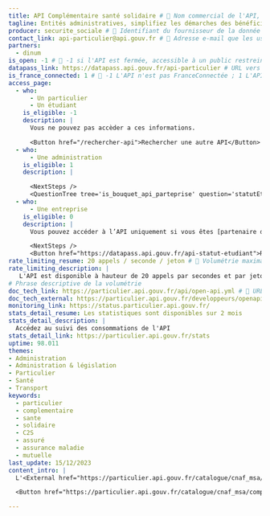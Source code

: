 ```yaml
---
title: API Complémentaire santé solidaire # 📍 Nom commercial de l'API, privilégier un nom court.
tagline: Entités administratives, simplifiez les démarches des bénéficiaires de la complémentaire santé solidaire en vérifiant leur statut # 📍 Une phrase pour résumer le service rendu par l'API. Si votre API est uniquement accessible à certaines organisation, spécifiez-le dès maintenant.
producer: securite_sociale # 📍 Identifiant du fournisseur de la donnée trouvable ou ajoutable dans le dossier `api_gouv/_data/producteurs`, pour en savoir plus consulter le read.me.
contact_link: api-particulier@api.gouv.fr # 📍 Adresse e-mail que les usagers peuvent utiliser pour vous contacter.
partners: 
  - dinum
is_open: -1 # 📍 -1 si l'API est fermée, accessible à un public restreint sous habilitation ; 0 si un compte est nécessaire pour utiliser l'API mais qu'il n'y a pas de conditions pour se créer un compte.
datapass_link: https://datapass.api.gouv.fr/api-particulier # URL vers le formulaire d'habilitation Datapass (uniquement API en accès restreint). ATTENTION : retirer ce champ si vous utilisez le champ ci-dessus "account_link".
is_france_connected: 1 # 📍 -1 L'API n'est pas FranceConnectée ; 1 L'API est FranceConnectée.
access_page:
  - who:
      - Un particulier
      - Un étudiant
    is_eligible: -1
    description: |
      Vous ne pouvez pas accèder a ces informations.

      <Button href="/rechercher-api">Rechercher une autre API</Button>
  - who:
      - Une administration
    is_eligible: 1
    description: |

      <NextSteps />
      <QuestionTree tree='is_bouquet_api_parteprise' question='statutEtudiant' />
  - who:
      - Une entreprise
    is_eligible: 0
    description: |
      Vous pouvez accéder à l’API uniquement si vous êtes [partenaire de France Connect](https://franceconnect.gouv.fr/partenaires), et pour un cas d’usage autorisé par la loi. Vous devrez fournir le cadre juridique qui vous autorise à utiliser ces données.

      <NextSteps />
      <Button href="https://datapass.api.gouv.fr/api-statut-etudiant">Remplir une demande</Button>
rate_limiting_resume: 20 appels / seconde / jeton # 📍 Volumétrie maximale de votre API.
rate_limiting_description: |
   L'API est disponible à hauteur de 20 appels par secondes et par jeton d'accès.
# Phrase descriptive de la volumétrie
doc_tech_link: https://particulier.api.gouv.fr/api/open-api.yml # 📍 URL qui donne accès au swagger de votre API, sur la page API.gouv suivante : https://api.gouv.fr/documentation, accessible depuis le bouton "Tester l'API" sur la fiche de l'API. Pour en savoir plus, consulter le read.me.
doc_tech_external: https://particulier.api.gouv.fr/developpeurs/openapi#tag/Complementaire-sante-solidaire/paths/~1api~1v2~1complementaire-sante-solidaire/get # 📍 URL vers la documentation technique de l'API
monitoring_link: https://status.particulier.api.gouv.fr/ 
stats_detail_resume: Les statistiques sont disponibles sur 2 mois
stats_detail_description: | 
  Accédez au suivi des consommations de l'API
stats_detail_link: https://particulier.api.gouv.fr/stats
uptime: 98.011
themes: 
- Administration
- Administration & législation
- Particulier
- Santé
- Transport
keywords: 
  - particulier
  - complementaire
  - sante
  - solidaire
  - C2S
  - assuré
  - assurance maladie
  - mutuelle
last_update: 15/12/2023 
content_intro: |
  L'<External href="https://particulier.api.gouv.fr/catalogue/cnaf_msa/complementaire_sante_solidaire">API Complémentaire santé solidaire</External> permet de savoir si un particulier est bénéficiaire de la complémentaire santé solidaire (C2S). Elle fait partie du bouquet <External href="https://particulier.api.gouv.fr/catalogue/cnaf_msa/complementaire_sante_solidaire">API Particulier</External>.

  <Button href="https://particulier.api.gouv.fr/catalogue/cnaf_msa/complementaire_sante_solidaire">Consulter la documentation</Button>

---
```


